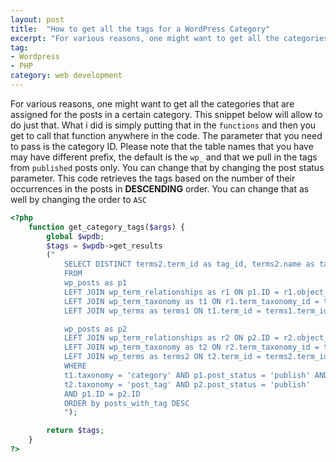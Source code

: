 ```yaml
---
layout: post
title:  "How to get all the tags for a WordPress Category"
excerpt: "For various reasons, one might want to get all the categories that are assigned for the posts in a certain category. In this post, you will get to know a code snippet that will do just that"
tag:
- Wordpress
- PHP
category: web development
---
```


<figure style="display:none">
  <img src="/images/posts/wordpress.jpg" alt="quora-logo">
</figure>

For various reasons, one might want to get all the categories that are assigned for the posts in a certain category. This snippet below will allow to do just that. What i did is simply putting that in the `functions` and then you get to call that function anywhere in the code. The parameter that you need to pass is the category ID. Please note that the table names that you have may have different prefix, the default is the `wp_` and that we pull in the tags from `published` posts only. You can change that by changing the post status parameter. This code retrieves the tags based on the number of their occurrences in the posts in **DESCENDING** order. You can change that as well by changing the order to `ASC`

```php
<?php
    function get_category_tags($args) {
        global $wpdb;
        $tags = $wpdb->get_results
        ("
            SELECT DISTINCT terms2.term_id as tag_id, terms2.name as tag_name, t2.count as posts_with_tag
            FROM
            wp_posts as p1
            LEFT JOIN wp_term_relationships as r1 ON p1.ID = r1.object_ID
            LEFT JOIN wp_term_taxonomy as t1 ON r1.term_taxonomy_id = t1.term_taxonomy_id
            LEFT JOIN wp_terms as terms1 ON t1.term_id = terms1.term_id,

            wp_posts as p2
            LEFT JOIN wp_term_relationships as r2 ON p2.ID = r2.object_ID
            LEFT JOIN wp_term_taxonomy as t2 ON r2.term_taxonomy_id = t2.term_taxonomy_id
            LEFT JOIN wp_terms as terms2 ON t2.term_id = terms2.term_id
            WHERE
            t1.taxonomy = 'category' AND p1.post_status = 'publish' AND terms1.term_id IN (".$args.") AND
            t2.taxonomy = 'post_tag' AND p2.post_status = 'publish'
            AND p1.ID = p2.ID
            ORDER by posts_with_tag DESC
            ");

        return $tags;
    }
?>
```